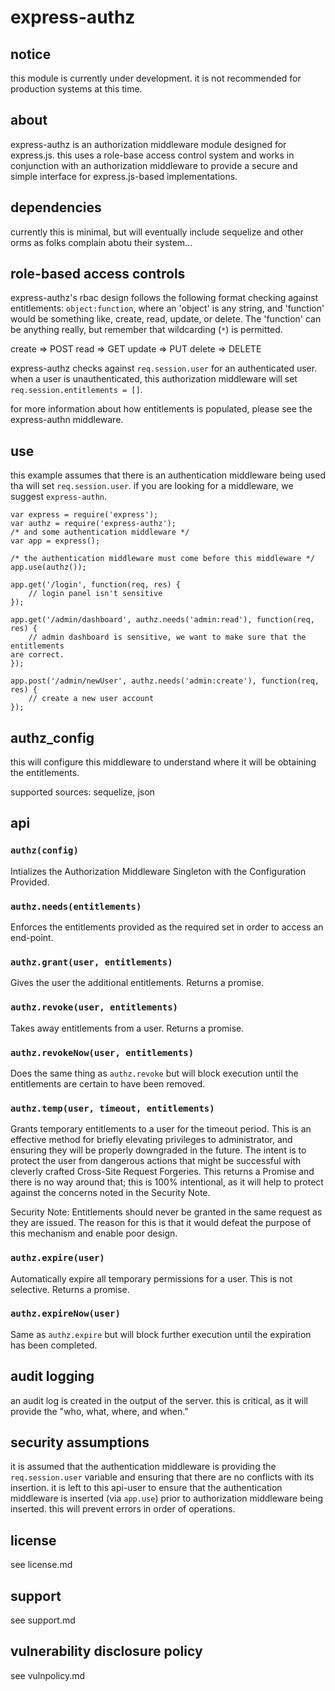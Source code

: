 # express-authz

## notice

this module is currently under development. it is not recommended for
production systems at this time.

## about

express-authz is an authorization middleware module designed for express.js.
this uses a role-base access control system and works in conjunction with
an authorization middleware to provide a secure and simple interface for
express.js-based implementations.

## dependencies

currently this is minimal, but will eventually include sequelize and other
orms as folks complain abotu their system...

## role-based access controls

express-authz's rbac design follows the following format checking against
entitlements: `object:function`, where an 'object' is any string, and
'function' would be something like, create, read, update, or delete. The
'function' can be anything really, but remember that wildcarding (`*`) is
permitted.

create => POST
read => GET
update => PUT
delete => DELETE

express-authz checks against `req.session.user` for an
authenticated user. when a user is unauthenticated, this authorization
middleware will set `req.session.entitlements = []`.

for more information about how entitlements is populated, please see the
express-authn middleware.

## use

this example assumes that there is an authentication middleware being used tha
will set `req.session.user`. if you are looking for a middleware, we suggest
`express-authn`.

```
var express = require('express');
var authz = require('express-authz');
/* and some authentication middleware */
var app = express();

/* the authentication middleware must come before this middleware */
app.use(authz());

app.get('/login', function(req, res) {
    // login panel isn't sensitive
});

app.get('/admin/dashboard', authz.needs('admin:read'), function(req, res) {
    // admin dashboard is sensitive, we want to make sure that the entitlements
are correct.
});

app.post('/admin/newUser', authz.needs('admin:create'), function(req, res) {
    // create a new user account
});
```

## authz\_config

this will configure this middleware to understand where it will be obtaining
the entitlements.

supported sources: sequelize, json

## api

### `authz(config)`

Intializes the Authorization Middleware Singleton with the Configuration
Provided.

### `authz.needs(entitlements)`

Enforces the entitlements provided as the required set in order to access an
end-point.

### `authz.grant(user, entitlements)`

Gives the user the additional entitlements. Returns a promise.

### `authz.revoke(user, entitlements)`

Takes away entitlements from a user. Returns a promise.

### `authz.revokeNow(user, entitlements)`

Does the same thing as `authz.revoke` but will block execution until the
entitlements are certain to have been removed.

### `authz.temp(user, timeout, entitlements)`

Grants temporary entitlements to a user for the timeout period. This is an
effective method for briefly elevating privileges to administrator, and
ensuring they will be properly downgraded in the future. The intent is to
protect the user from dangerous actions that might be successful with cleverly
crafted Cross-Site Request Forgeries. This returns a Promise and there is no
way around that; this is 100% intentional, as it will help to protect against
the concerns noted in the Security Note.

Security Note: Entitlements should never be granted in the same request as they
are issued. The reason for this is that it would defeat the purpose of this
mechanism and enable poor design.

### `authz.expire(user)`

Automatically expire all temporary permissions for a user. This is not
selective. Returns a promise.

### `authz.expireNow(user)`

Same as `authz.expire` but will block further execution until the expiration
has been completed.

## audit logging

an audit log is created in the output of the server. this is critical, as it
will provide the "who, what, where, and when."

## security assumptions

it is assumed that the authentication middleware is providing the
`req.session.user` variable and ensuring that there are no conflicts
with its insertion. it is left to this api-user to ensure that the
authentication middleware is inserted (via `app.use`) prior to authorization
middleware being inserted. this will prevent errors in order of operations.

## license

see license.md

## support

see support.md

## vulnerability disclosure policy

see vulnpolicy.md
